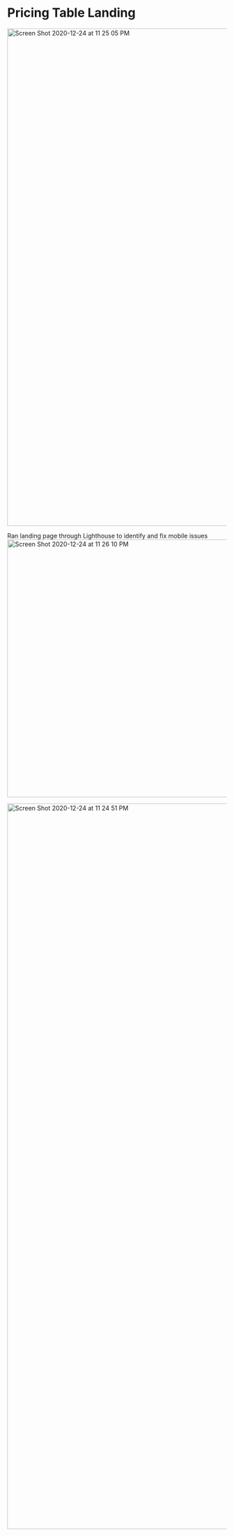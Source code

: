 # Pricing Table Landing

<img width="1140" alt="Screen Shot 2020-12-24 at 11 25 05 PM" src="https://user-images.githubusercontent.com/29877236/103119051-a4ff2280-463f-11eb-8fb2-8abb5de716ff.png">

Ran landing page through Lighthouse to identify and fix mobile issues 
<img width="591" alt="Screen Shot 2020-12-24 at 11 26 10 PM" src="https://user-images.githubusercontent.com/29877236/103119056-a92b4000-463f-11eb-9165-a0d2ea9b28e7.png">

<img width="1663" alt="Screen Shot 2020-12-24 at 11 24 51 PM" src="https://user-images.githubusercontent.com/29877236/103119064-b21c1180-463f-11eb-9838-bc3b5ea90832.png">
